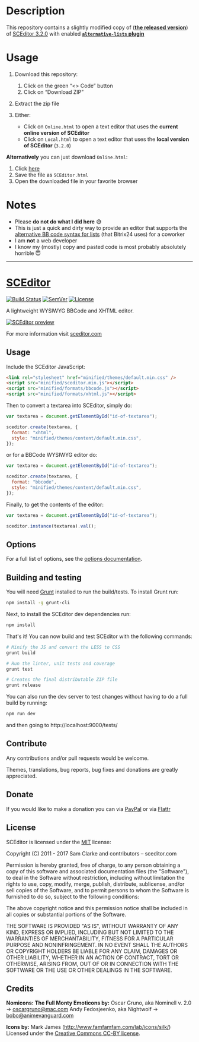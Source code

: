 # Description

This repository contains a slightly modified copy of ([**the released version**](https://github.com/samclarke/SCEditor/releases/download/v3.2.0/sceditor-3.2.0.zip)) of [SCEditor 3.2.0](https://github.com/samclarke/SCEditor/releases/tag/v3.2.0) with enabled **[`alternative-lists` plugin](https://github.com/samclarke/SCEditor/pull/691)**

# Usage

1. Download this repository:

   1. Click on the green “<> Code” button
   2. Click on “Download ZIP”

2. Extract the zip file
3. Either:

   - Click on `Online.html` to open a text editor that uses the **current online version of SCEditor**
   - Click on `Local.html` to open a text editor that uses the **local version of SCEditor** (`3.2.0`)

**Alternatively** you can just download `Online.html`:

1. Click [here](https://raw.githubusercontent.com/MyTooliT/SCEditor/main/Online.html)
2. Save the file as `SCEditor.html`
3. Open the downloaded file in your favorite browser

# Notes

- Please **do not do what I did here** 😅
- This is just a quick and dirty way to provide an editor that supports the [alternative BB code syntax for lists](https://helpdesk.bitrix24.com/open/8948499/) (that Bitrix24 uses) for a coworker
- I am **not** a web developer
- I know my (mostly) copy and pasted code is most probably absolutely horrible 😇

---

# [SCEditor](http://www.sceditor.com/)

[![Build Status](https://github.com/samclarke/SCEditor/workflows/Node.js%20CI/badge.svg)](https://travis-ci.org/samclarke/SCEditor)
[![SemVer](http://img.shields.io/:semver-✓-brightgreen.svg)](http://semver.org)
[![License](http://img.shields.io/npm/l/sceditor.svg)](https://github.com/samclarke/SCEditor/blob/master/LICENSE.md)

A lightweight WYSIWYG BBCode and XHTML editor.

[![SCEditor preview](https://cdn.rawgit.com/samclarke/SCEditor/49c696b8/preview.svg)](https://www.sceditor.com/)

For more information visit [sceditor.com](http://www.sceditor.com/)

## Usage

Include the SCEditor JavaScript:

```html
<link rel="stylesheet" href="minified/themes/default.min.css" />
<script src="minified/sceditor.min.js"></script>
<script src="minified/formats/bbcode.js"></script>
<script src="minified/formats/xhtml.js"></script>
```

Then to convert a textarea into SCEditor, simply do:

```js
var textarea = document.getElementById("id-of-textarea");

sceditor.create(textarea, {
  format: "xhtml",
  style: "minified/themes/content/default.min.css",
});
```

or for a BBCode WYSIWYG editor do:

```js
var textarea = document.getElementById("id-of-textarea");

sceditor.create(textarea, {
  format: "bbcode",
  style: "minified/themes/content/default.min.css",
});
```

Finally, to get the contents of the editor:

```js
var textarea = document.getElementById("id-of-textarea");

sceditor.instance(textarea).val();
```

## Options

For a full list of options, see the [options documentation](http://www.sceditor.com/documentation/options/).

## Building and testing

You will need [Grunt](http://gruntjs.com/) installed to run the build/tests. To install Grunt run:

```bash
npm install -g grunt-cli
```

Next, to install the SCEditor dev dependencies run:

```bash
npm install
```

That's it! You can now build and test SCEditor with the following commands:

```bash
# Minify the JS and convert the LESS to CSS
grunt build

# Run the linter, unit tests and coverage
grunt test

# Creates the final distributable ZIP file
grunt release
```

You can also run the dev server to test changes without having to do a full
build by running:

```bash
npm run dev
```

and then going to http://localhost:9000/tests/

## Contribute

Any contributions and/or pull requests would be welcome.

Themes, translations, bug reports, bug fixes and donations are greatly appreciated.

## Donate

If you would like to make a donation you can via
[PayPal](https://www.paypal.com/cgi-bin/webscr?cmd=_s-xclick&hosted_button_id=AVJSF5NEETYYG)
or via [Flattr](http://flattr.com/thing/400345/SCEditor)

## License

SCEditor is licensed under the [MIT](/LICENSE.md) license:

Copyright (C) 2011 - 2017 Sam Clarke and contributors – sceditor.com

Permission is hereby granted, free of charge, to any person obtaining a copy of this software and associated documentation files (the "Software"), to deal in the Software without restriction, including without limitation the rights to use, copy, modify, merge, publish, distribute, sublicense, and/or sell copies of the Software, and to permit persons to whom the Software is furnished to do so, subject to the following conditions:

The above copyright notice and this permission notice shall be included in all copies or substantial portions of the Software.

THE SOFTWARE IS PROVIDED "AS IS", WITHOUT WARRANTY OF ANY KIND, EXPRESS OR IMPLIED, INCLUDING BUT NOT LIMITED TO THE WARRANTIES OF MERCHANTABILITY, FITNESS FOR A PARTICULAR PURPOSE AND NONINFRINGEMENT. IN NO EVENT SHALL THE AUTHORS OR COPYRIGHT HOLDERS BE LIABLE FOR ANY CLAIM, DAMAGES OR OTHER LIABILITY, WHETHER IN AN ACTION OF CONTRACT, TORT OR OTHERWISE, ARISING FROM, OUT OF OR IN CONNECTION WITH THE SOFTWARE OR THE USE OR OTHER DEALINGS IN THE SOFTWARE.

## Credits

**Nomicons: The Full Monty Emoticons by:**
Oscar Gruno, aka Nominell v. 2.0 -> oscargruno@mac.com
Andy Fedosjeenko, aka Nightwolf -> bobo@animevanguard.com

**Icons by:**
Mark James (http://www.famfamfam.com/lab/icons/silk/)
Licensed under the [Creative Commons CC-BY license](http://creativecommons.org/licenses/by/3.0/).
